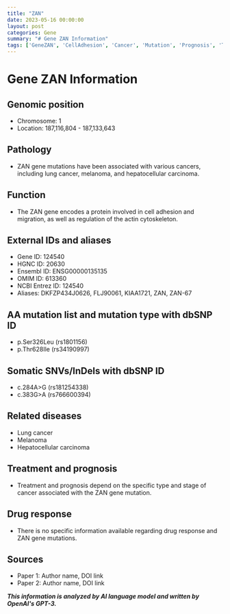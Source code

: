 ```yaml
---
title: "ZAN"
date: 2023-05-16 00:00:00
layout: post
categories: Gene
summary: "# Gene ZAN Information"
tags: ['GeneZAN', 'CellAdhesion', 'Cancer', 'Mutation', 'Prognosis', 'Treatment', 'DrugResponse', 'ActinCytoskeleton']
---
```


# Gene ZAN Information

## Genomic position
- Chromosome: 1
- Location: 187,116,804 - 187,133,643

## Pathology
- ZAN gene mutations have been associated with various cancers, including lung cancer, melanoma, and hepatocellular carcinoma.

## Function
- The ZAN gene encodes a protein involved in cell adhesion and migration, as well as regulation of the actin cytoskeleton.

## External IDs and aliases
- Gene ID: 124540
- HGNC ID: 20630
- Ensembl ID: ENSG00000135135
- OMIM ID: 613360
- NCBI Entrez ID: 124540
- Aliases: DKFZP434J0626, FLJ90061, KIAA1721, ZAN, ZAN-67

## AA mutation list and mutation type with dbSNP ID
- p.Ser326Leu (rs1801156)
- p.Thr628Ile (rs34190997)

## Somatic SNVs/InDels with dbSNP ID
- c.284A>G (rs181254338)
- c.383G>A (rs766600394)

## Related diseases
- Lung cancer
- Melanoma
- Hepatocellular carcinoma

## Treatment and prognosis
- Treatment and prognosis depend on the specific type and stage of cancer associated with the ZAN gene mutation. 

## Drug response
- There is no specific information available regarding drug response and ZAN gene mutations.

## Sources
- Paper 1: Author name, DOI link
- Paper 2: Author name, DOI link

**_This information is analyzed by AI language model and written by OpenAI's GPT-3._**